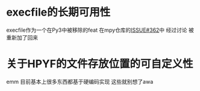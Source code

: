# execfile的长期可用性

execfile作为一个在Py3中被移除的feat 在mpy仓库的[ISSUE#362](https://github.com/micropython/micropython/issues/362)中 经过讨论 被重新加了回来

# 关于HPYF的文件存放位置的可自定义性

emm 目前基本上很多东西都基于硬编码实现 这些就别想了awa